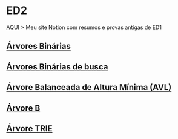 # ED2

[AQUI](https://lumbar-munchkin-40b.notion.site/Estrutura-de-Dados-I-545e16d807f74798b328ee5f55126a96?pvs=4) > Meu site Notion com resumos e provas antigas de ED1

## [Árvores Binárias](https://lumbar-munchkin-40b.notion.site/RVORE-BIN-RIA-9d3cf191bc6a4cc6b43ab92a42870c24)
## [Árvores Binárias de busca](https://lumbar-munchkin-40b.notion.site/RVORE-DE-BUSCA-BIN-RIA-ABB-0923a4d1c00c43db86b239ca0789ad2d)
## [Árvore Balanceada de Altura Mínima (AVL)](https://github.com/thayssaromao/Estrutura-de-Dados/tree/main/Arvores_Binarias_Balanceadas)
## [Árvore B](https://lumbar-munchkin-40b.notion.site/RVORE-B-976169dc791a43279cdf339d01a25733?pvs=4)
## [Árvore TRIE](https://www.notion.so/RVORES-DE-PESQUISA-DIGITAL-TRIES-31d82b49de764160adf35fb38b31dab2?pvs=4)

